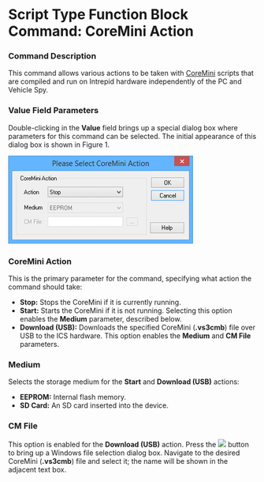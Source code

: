 # Script Type Function Block Command: CoreMini Action

### Command Description

This command allows various actions to be taken with [CoreMini](../../../../main-menu-tools/utilities-coremini-console/) scripts that are compiled and run on Intrepid hardware independently of the PC and Vehicle Spy.

### Value Field Parameters

Double-clicking in the **Value** field brings up a special dialog box where parameters for this command can be selected. The initial appearance of this dialog box is shown in Figure 1.

![Figure 1: Parameter dialog box for the CoreMini Action function block script command.](../../../../../.gitbook/assets/spyFBCoreMiniAction.gif)

### CoreMini Action

This is the primary parameter for the command, specifying what action the command should take:

* **Stop:** Stops the CoreMini if it is currently running.
* **Start:** Starts the CoreMini if it is not running. Selecting this option enables the **Medium** parameter, described below.
* **Download (USB):** Downloads the specified CoreMini (**.vs3cmb**) file over USB to the ICS hardware. This option enables the **Medium** and **CM File** parameters.

### Medium

Selects the storage medium for the **Start** and **Download (USB)** actions:

* **EEPROM:** Internal flash memory.
* **SD Card:** An SD card inserted into the device.

### CM File

This option is enabled for the **Download (USB)** action. Press the ![](https://cdn.intrepidcs.net/support/VehicleSpy/assets/ellipsis.gif) button to bring up a Windows file selection dialog box. Navigate to the desired CoreMini (**.vs3cmb**) file and select it; the name will be shown in the adjacent text box.
